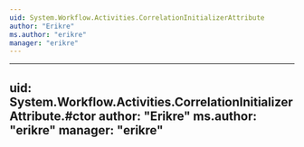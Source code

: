 ```yaml
---
uid: System.Workflow.Activities.CorrelationInitializerAttribute
author: "Erikre"
ms.author: "erikre"
manager: "erikre"
---
```


---
uid: System.Workflow.Activities.CorrelationInitializerAttribute.#ctor
author: "Erikre"
ms.author: "erikre"
manager: "erikre"
---

